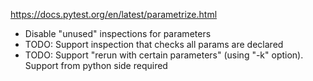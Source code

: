 https://docs.pytest.org/en/latest/parametrize.html

* Disable "unused" inspections for parameters
* TODO: Support inspection that checks all params are declared
* TODO: Support "rerun with certain parameters" (using "-k" option). Support from python side required